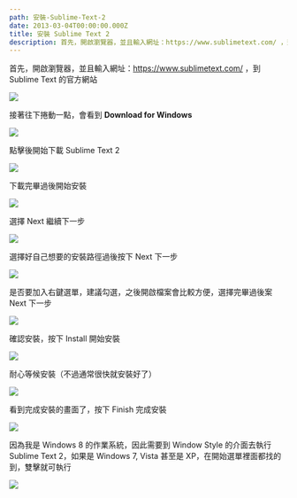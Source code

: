```yaml
---
path: 安裝-Sublime-Text-2
date: 2013-03-04T00:00:00.000Z
title: 安裝 Sublime Text 2
description: 首先，開啟瀏覽器，並且輸入網址：https://www.sublimetext.com/ ，到 Sublime Text的官方網站
---
```


首先，開啟瀏覽器，並且輸入網址：https://www.sublimetext.com/ ，到 Sublime Text 的官方網站

![](./images/197009a6d074f7c958ac90a091133fa9.png)

接著往下捲動一點，會看到 **Download for Windows**

![](./images/0b22a6d018b16cf44e60994e4d749ab2.png)

點擊後開始下載 Sublime Text 2

![](./images/2f777b4d1327affcc425ecb08bce3dc8.png)

下載完畢過後開始安裝

![](./images/a3882bfe3545441a47b50706755b2d43.png)

選擇 Next 繼續下一步

![](./images/ce90c4c6b34dc14a19a0a94314bc8640.png)

選擇好自己想要的安裝路徑過後按下 Next 下一步

![](./images/18077458d68d4b638b5acf2469d9cdef.png)

是否要加入右鍵選單，建議勾選，之後開啟檔案會比較方便，選擇完畢過後案 Next 下一步

![](./images/d71b331b0176b77be904a9c5c7b70803.png)

確認安裝，按下 Install 開始安裝

![](./images/b7c270cbf856390eb900093fbfa8a153.png)

耐心等候安裝（不過通常很快就安裝好了）

![](./images/75b5b29d4beca562cba727445c467a1f.png)

看到完成安裝的畫面了，按下 Finish 完成安裝

![](./images/c43d8958ca2eaa56e4f2d3ddf520e57e.png)

因為我是 Windows 8 的作業系統，因此需要到 Window Style 的介面去執行 Sublime Text 2，如果是 Windows 7, Vista 甚至是 XP，在開始選單裡面都找的到，雙擊就可執行

![](./images/a1425fa24cf94d39a88efc24a486cf13.png)
